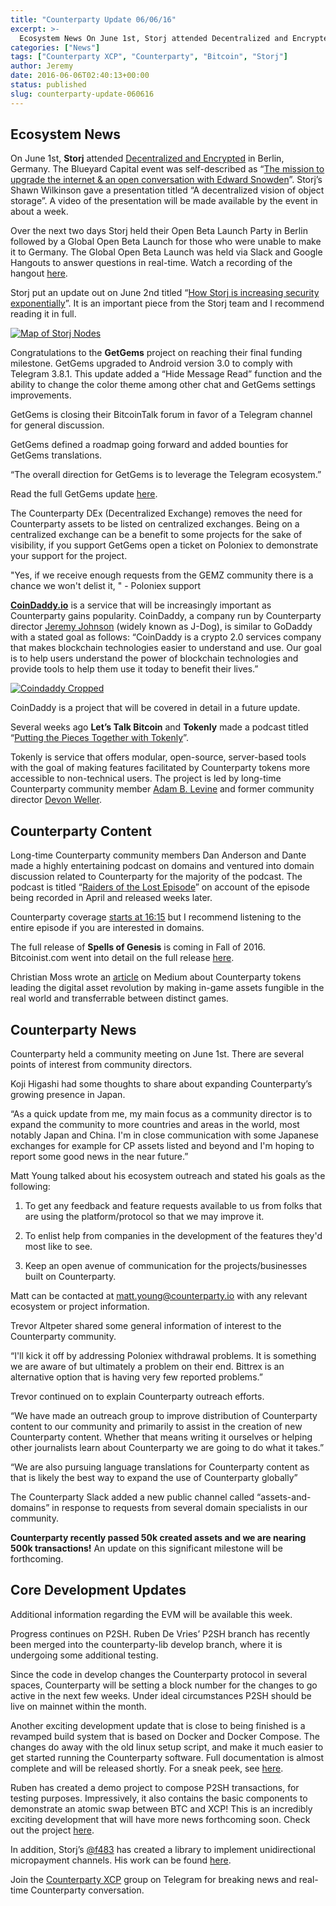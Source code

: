 ```yaml
---
title: "Counterparty Update 06/06/16"
excerpt: >-
  Ecosystem News On June 1st, Storj attended Decentralized and Encrypted in Berlin, Germany. The Blueyard Capital event was self-described as “The mission to upgrade the internet & an open conversation with Edward Snowden”. Storj’s Shawn Wilkinson gave a presentation titled “A decentralized vision of object storage”. A video of the presentation will be made available
categories: ["News"]
tags: ["Counterparty XCP", "Counterparty", "Bitcoin", "Storj"]
author: Jeremy
date: 2016-06-06T02:40:13+00:00
status: published
slug: counterparty-update-060616
---
```


## **Ecosystem News**

On June 1st, **Storj** attended [Decentralized and Encrypted](http://t.umblr.com/redirect?z=http%3A%2F%2Fstorj.us8.list-manage.com%2Ftrack%2Fclick%3Fu%3Dedba9fc4ce8b9095a31859cba%26id%3D17a4d8ec9e%26e%3D813daa4cbf&t=ZmI1Zjg4OThjNzVjMWE5ODhhZmM3MmViNjcxMWNlMDRiMzUwMWRhZSw0Sll4VTFibw%3D%3D) in Berlin, Germany. The Blueyard Capital event was self-described as “[The mission to upgrade the internet & an open conversation with Edward Snowden](https://medium.com/@BlueYard/berlin-june-1st-the-mission-to-upgrade-the-internet-an-open-conversation-with-edward-snowden-d288fb2c1ec6#.v87z3nkhv)”. Storj’s Shawn Wilkinson gave a presentation titled “A decentralized vision of object storage”. A video of the presentation will be made available by the event in about a week.

Over the next two days Storj held their Open Beta Launch Party in Berlin followed by a Global Open Beta Launch for those who were unable to make it to Germany. The Global Open Beta Launch was held via Slack and Google Hangouts to answer questions in real-time. Watch a recording of the hangout [here](http://www.youtube.com/watch?v=SBsWjCLfZG4).

Storj put an update out on June 2nd titled “[How Storj is increasing security exponentially](http://blog.storj.io/post/145305561698/how-storj-is-increasing-security-exponentially)”. It is an important piece from the Storj team and I recommend reading it in full.

[![Map of Storj Nodes](http://counterparty.local/wp-content/uploads/2016/06/Map-of-Storj-Nodes.jpg)](http://counterparty.local/wp-content/uploads/2016/06/Map-of-Storj-Nodes.jpg)

Congratulations to the **GetGems** project on reaching their final funding milestone. GetGems upgraded to Android version 3.0 to comply with Telegram 3.8.1. This update added a “Hide Message Read” function and the ability to change the color theme among other chat and GetGems settings improvements.

GetGems is closing their BitcoinTalk forum in favor of a Telegram channel for general discussion.

GetGems defined a roadmap going forward and added bounties for GetGems translations.

“The overall direction for GetGems is to leverage the Telegram ecosystem.”

Read the full GetGems update [here](https://medium.com/@GetGems/final-milestone-achieved-android-3-0-announced-c5e30d2b45bb#.5q8dlwent).

The Counterparty DEx (Decentralized Exchange) removes the need for Counterparty assets to be listed on centralized exchanges. Being on a centralized exchange can be a benefit to some projects for the sake of visibility, if you support GetGems open a ticket on Poloniex to demonstrate your support for the project.

"Yes, if we receive enough requests from the GEMZ community there is a chance we won't delist it, " - Poloniex support

[**CoinDaddy.io**](https://coindaddy.io/) is a service that will be increasingly important as Counterparty gains popularity. CoinDaddy, a company run by Counterparty director [Jeremy Johnson](https://twitter.com/jdogresorg) (widely known as J-Dog), is similar to GoDaddy with a stated goal as follows: “CoinDaddy is a crypto 2.0 services company that makes blockchain technologies easier to understand and use. Our goal is to help users understand the power of blockchain technologies and provide tools to help them use it today to benefit their lives.”

[![Coindaddy Cropped](http://counterparty.local/wp-content/uploads/2016/06/Coindaddy-Cropped.png)](http://counterparty.local/wp-content/uploads/2016/06/Coindaddy-Cropped.png)

CoinDaddy is a project that will be covered in detail in a future update.

Several weeks ago **Let’s Talk Bitcoin** and **Tokenly** made a podcast titled “[Putting the Pieces Together with Tokenly](https://letstalkbitcoin.com/blog/post/lets-talk-bitcoin-289-putting-the-pieces-together-with-tokenly)”.

Tokenly is service that offers modular, open-source, server-based tools with the goal of making features facilitated by Counterparty tokens more accessible to non-technical users. The project is led by long-time Counterparty community member [Adam B. Levine](https://letstalkbitcoin.com/profile/user/adam) and former community director [Devon Weller](https://twitter.com/wellerco).

## **Counterparty Content**

Long-time Counterparty community members Dan Anderson and Dante made a highly entertaining podcast on domains and ventured into domain discussion related to Counterparty for the majority of the podcast. The podcast is titled “[Raiders of the Lost Episode](https://soundcloud.com/unconfirmed-transactions/ep-6-raiders-of-the-lost-episode-04132016)” on account of the episode being recorded in April and released weeks later.

Counterparty coverage [starts at 16:15](https://soundcloud.com/unconfirmed-transactions/ep-6-raiders-of-the-lost-episode-04132016#t=16:15) but I recommend listening to the entire episode if you are interested in domains.

The full release of **Spells of Genesis** is coming in Fall of 2016. Bitcoinist.com went into detail on the full release [here](http://bitcoinist.net/spells-genesis-release-fall-2016/).

Christian Moss wrote an [article](https://medium.com/@MandelDuck/could-blockchain-game-items-be-the-treasure-of-the-future-dd80e7825d5b#.iw2dyxhbh) on Medium about Counterparty tokens leading the digital asset revolution by making in-game assets fungible in the real world and transferrable between distinct games.

## **Counterparty News**

Counterparty held a community meeting on June 1st. There are several points of interest from community directors.

Koji Higashi had some thoughts to share about expanding Counterparty’s growing presence in Japan.

“As a quick update from me, my main focus as a community director is to expand the community to more countries and areas in the world, most notably Japan and China. I'm in close communication with some Japanese exchanges for example for CP assets listed and beyond and I'm hoping to report some good news in the near future.”

Matt Young talked about his ecosystem outreach and stated his goals as the following:

1) To get any feedback and feature requests available to us from folks that are using the platform/protocol so that we may improve it.

2) To enlist help from companies in the development of the features they'd most like to see.

3) Keep an open avenue of communication for the projects/businesses built on Counterparty.

Matt can be contacted at [matt.young@counterparty.io](mailto:matt.young@counterparty.io) with any relevant ecosystem or project information.

Trevor Altpeter shared some general information of interest to the Counterparty community.

“I'll kick it off by addressing Poloniex withdrawal problems. It is something we are aware of but ultimately a problem on their end. Bittrex is an alternative option that is having very few reported problems.”

Trevor continued on to explain Counterparty outreach efforts.

“We have made an outreach group to improve distribution of Counterparty content to our community and primarily to assist in the creation of new Counterparty content. Whether that means writing it ourselves or helping other journalists learn about Counterparty we are going to do what it takes.”

“We are also pursuing language translations for Counterparty content as that is likely the best way to expand the use of Counterparty globally”

The Counterparty Slack added a new public channel called “assets-and-domains” in response to requests from several domain specialists in our community.

**Counterparty recently passed 50k created assets and we are nearing 500k transactions!** An update on this significant milestone will be forthcoming.

## **Core Development Updates**

Additional information regarding the EVM will be available this week.

Progress continues on P2SH. Ruben De Vries’ P2SH branch has recently been merged into the counterparty-lib develop branch, where it is undergoing some additional testing.

Since the code in develop changes the Counterparty protocol in several spaces, Counterparty will be setting a block number for the changes to go active in the next few weeks. Under ideal circumstances P2SH should be live on mainnet within the month.

Another exciting development update that is close to being finished is a revamped build system that is based on Docker and Docker Compose. The changes do away with the old linux setup script, and make it much easier to get started running the Counterparty software. Full documentation is almost complete and will be released shortly. For a sneak peek, see [here](https://github.com/CounterpartyXCP/Documentation/blob/docker-build/Developers/federated_node.md).

Ruben has created a demo project to compose P2SH transactions, for testing purposes. Impressively, it also contains the basic components to demonstrate an atomic swap between BTC and XCP! This is an incredibly exciting development that will have more news forthcoming soon. Check out the project [here](https://github.com/rubensayshi/counterparty-p2sh-demo).

In addition, Storj’s [@f483](https://counterparty.slack.com/team/f483) has created a library to implement unidirectional micropayment channels. His work can be found [here](https://github.com/F483/picopayments).

Join the [Counterparty XCP](https://t.me/Counterparty_XCP) group on Telegram for breaking news and real-time Counterparty conversation.